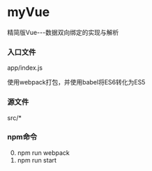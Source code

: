 # myVue
精简版Vue---数据双向绑定的实现与解析

### 入口文件
app/index.js

使用webpack打包，并使用babel将ES6转化为ES5

### 源文件
src/*

### npm命令
0. npm run webpack
1. npm run start
